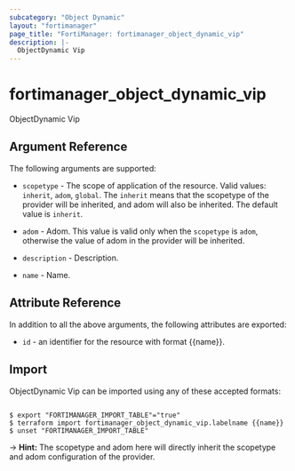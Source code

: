 ```yaml
---
subcategory: "Object Dynamic"
layout: "fortimanager"
page_title: "FortiManager: fortimanager_object_dynamic_vip"
description: |-
  ObjectDynamic Vip
---
```


# fortimanager_object_dynamic_vip
ObjectDynamic Vip

## Argument Reference


The following arguments are supported:

* `scopetype` - The scope of application of the resource. Valid values: `inherit`, `adom`, `global`. The `inherit` means that the scopetype of the provider will be inherited, and adom will also be inherited. The default value is `inherit`.
* `adom` - Adom. This value is valid only when the `scopetype` is `adom`, otherwise the value of adom in the provider will be inherited.

* `description` - Description.
* `name` - Name.


## Attribute Reference

In addition to all the above arguments, the following attributes are exported:
* `id` - an identifier for the resource with format {{name}}.

## Import

ObjectDynamic Vip can be imported using any of these accepted formats:
```

$ export "FORTIMANAGER_IMPORT_TABLE"="true"
$ terraform import fortimanager_object_dynamic_vip.labelname {{name}}
$ unset "FORTIMANAGER_IMPORT_TABLE"
```
-> **Hint:** The scopetype and adom here will directly inherit the scopetype and adom configuration of the provider.
